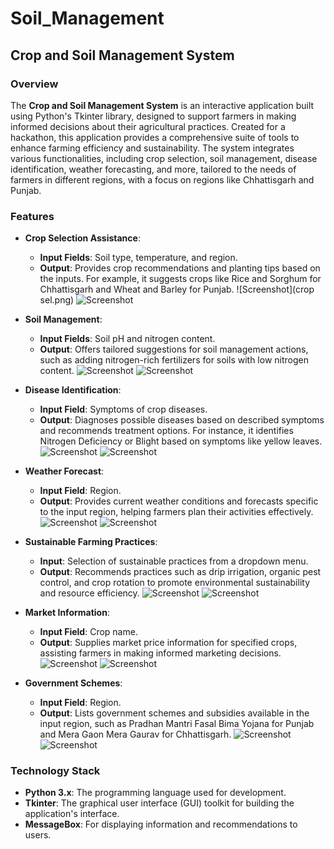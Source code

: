 # Soil_Management

## Crop and Soil Management System

### Overview

The **Crop and Soil Management System** is an interactive application built using Python's Tkinter library, designed to support farmers in making informed decisions about their agricultural practices. Created for a hackathon, this application provides a comprehensive suite of tools to enhance farming efficiency and sustainability. The system integrates various functionalities, including crop selection, soil management, disease identification, weather forecasting, and more, tailored to the needs of farmers in different regions, with a focus on regions like Chhattisgarh and Punjab.

### Features

- **Crop Selection Assistance**: 
  - **Input Fields**: Soil type, temperature, and region.
  - **Output**: Provides crop recommendations and planting tips based on the inputs. For example, it suggests crops like Rice and Sorghum for Chhattisgarh and Wheat and Barley for Punjab.
  ![Screenshot](crop sel.png)
  ![Screenshot](ss.png)

- **Soil Management**:
  - **Input Fields**: Soil pH and nitrogen content.
  - **Output**: Offers tailored suggestions for soil management actions, such as adding nitrogen-rich fertilizers for soils with low nitrogen content.
![Screenshot](ss.png)
![Screenshot](ss.png)

- **Disease Identification**:
  - **Input Field**: Symptoms of crop diseases.
  - **Output**: Diagnoses possible diseases based on described symptoms and recommends treatment options. For instance, it identifies Nitrogen Deficiency or Blight based on symptoms like yellow leaves.
![Screenshot](ss.png)
![Screenshot](ss.png)

- **Weather Forecast**:
  - **Input Field**: Region.
  - **Output**: Provides current weather conditions and forecasts specific to the input region, helping farmers plan their activities effectively.
![Screenshot](ss.png)
![Screenshot](ss.png)

- **Sustainable Farming Practices**:
  - **Input**: Selection of sustainable practices from a dropdown menu.
  - **Output**: Recommends practices such as drip irrigation, organic pest control, and crop rotation to promote environmental sustainability and resource efficiency.
![Screenshot](ss.png)
![Screenshot](ss.png)

- **Market Information**:
  - **Input Field**: Crop name.
  - **Output**: Supplies market price information for specified crops, assisting farmers in making informed marketing decisions.
![Screenshot](ss.png)
![Screenshot](ss.png)

- **Government Schemes**:
  - **Input Field**: Region.
  - **Output**: Lists government schemes and subsidies available in the input region, such as Pradhan Mantri Fasal Bima Yojana for Punjab and Mera Gaon Mera Gaurav for Chhattisgarh.
![Screenshot](ss.png)
![Screenshot](ss.png)

### Technology Stack

- **Python 3.x**: The programming language used for development.
- **Tkinter**: The graphical user interface (GUI) toolkit for building the application's interface.
- **MessageBox**: For displaying information and recommendations to users.
